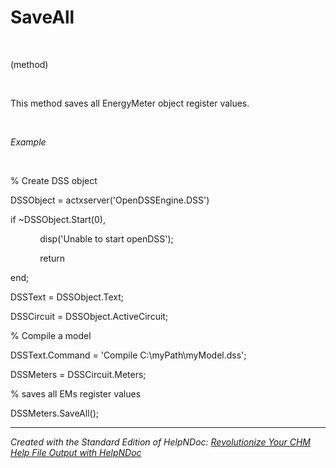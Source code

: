 # SaveAll

&nbsp;

(method)

&nbsp;

This method saves all EnergyMeter object register values.

&nbsp;

*Example*

&nbsp;

% Create DSS object

DSSObject = actxserver('OpenDSSEngine.DSS')

if ~DSSObject.Start(0),

&nbsp; &nbsp; &nbsp; &nbsp; &nbsp; &nbsp; disp('Unable to start openDSS');

&nbsp; &nbsp; &nbsp; &nbsp; &nbsp; &nbsp; return

end;

DSSText = DSSObject.Text;

DSSCircuit = DSSObject.ActiveCircuit;

% Compile a model &nbsp; &nbsp;

DSSText.Command = 'Compile C:\\myPath\\myModel.dss';

DSSMeters = DSSCircuit.Meters;

% saves all EMs register values

DSSMeters.SaveAll();

***
_Created with the Standard Edition of HelpNDoc: [Revolutionize Your CHM Help File Output with HelpNDoc](<https://www.helpndoc.com/feature-tour/create-chm-help-files/>)_
